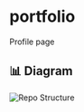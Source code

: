 # portfolio
Profile page

## 📊 Diagram

<!-- diagram -->
![Repo Structure](.github/generate/workflow_diagram.png)


